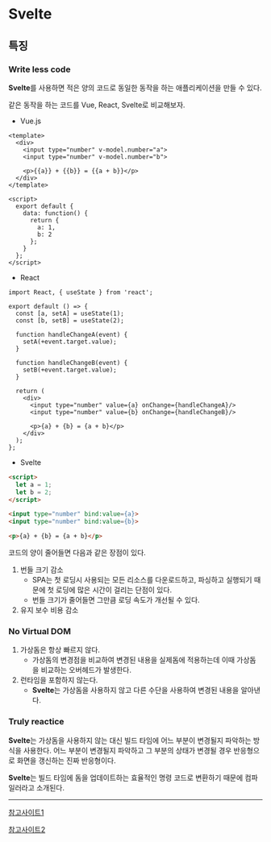 # Svelte



## 특징

### Write less code

**Svelte**를 사용하면 적은 양의 코드로 동일한 동작을 하는 애플리케이션을 만들 수 있다. 

같은 동작을 하는 코드를 Vue, React, Svelte로 비교해보자.

- Vue.js

```vue
<template>
  <div>
    <input type="number" v-model.number="a">
    <input type="number" v-model.number="b">

    <p>{{a}} + {{b}} = {{a + b}}</p>
  </div>
</template>

<script>
  export default {
    data: function() {
      return {
        a: 1,
        b: 2
      };
    }
  };
</script>
```



- React

```react
import React, { useState } from 'react';

export default () => {
  const [a, setA] = useState(1);
  const [b, setB] = useState(2);

  function handleChangeA(event) {
    setA(+event.target.value);
  }

  function handleChangeB(event) {
    setB(+event.target.value);
  }

  return (
    <div>
      <input type="number" value={a} onChange={handleChangeA}/>
      <input type="number" value={b} onChange={handleChangeB}/>

      <p>{a} + {b} = {a + b}</p>
    </div>
  );
};
```



- Svelte

```html
<script>
  let a = 1;
  let b = 2;
</script>

<input type="number" bind:value={a}>
<input type="number" bind:value={b}>

<p>{a} + {b} = {a + b}</p>
```

코드의 양이 줄어들면 다음과 같은 장점이 있다.

1. 번들 크기 감소
   - SPA는 첫 로딩시 사용되는 모든 리소스를 다운로드하고, 파싱하고 실행되기 때문에 첫 로딩에 많은 시간이 걸리는 단점이 있다.
   - 번들 크기가 줄어들면 그만큼 로딩 속도가 개선될 수 있다.
2. 유지 보수 비용 감소



### No Virtual DOM

1. 가상돔은 항상 빠르지 않다.
   - 가상돔의 변경점을 비교하여 변경된 내용을 실제돔에 적용하는데 이때 가상돔을 비교하는 오버헤드가 발생한다.
2. 런타임을 포함하지 않는다.
   - **Svelte**는 가상돔을 사용하지 않고 다른 수단을 사용하여 변경된 내용을 알아낸다.



### Truly reactice

**Svelte**는 가상돔을 사용하지 않는 대신 빌드 타임에 어느 부분이 변경될지 파악하는 방식을 사용한다. 어느 부분이 변경될지 파악하고 그 부분의 상태가 변경될 경우 반응형으로 화면을 갱신하는 진짜 반응형이다.

**Svelte**는 빌드 타임에 돔을 업데이트하는 효율적인 명령 코드로 변환하기 때문에 컴파일러라고 소개된다.

---

[참고사이트1](https://heropy.blog/2019/09/29/svelte/)

[참고사이트2](https://beomy.github.io/tech/svelte/introduction-svelte/)

